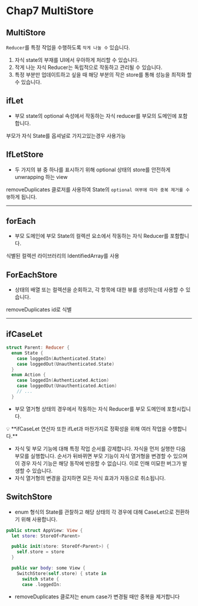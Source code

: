 # Chap7 MultiStore

## MultiStore

`Reducer`를 특정 작업을 수행하도록 `작게 나눌 수` 있습니다.

1. 자식 state의 부재를 UI에서 우아하게 처리할 수 있습니다.
2. 작게 나눈 자식 Reducer는 독립적으로 작동하고 관리될 수 있습니다.
3. 특정 부분만 업데이트하고 싶을 때 해당 부분의 작은 store를 통해 성능을 최적화 할 수 있습니다.
    
    

## ifLet

- 부모 state의 optional 속성에서 작동하는 자식 reducer를 부모의 도메인에 포함합니다.

부모가 자식 State를 옵셔널로 가지고있는경우 사용가능

## IfLetStore

- 두 가지의 뷰 중 하나를 표시하기 위해 optional 상태의 store를 안전하게 unwrapping 하는 view

removeDuplicates 클로저를 사용하여 State의 `optional 여부에 따라 중복 제거를 수행`하게 됩니다.

---

## forEach

- 부모 도메인에 부모 State의 컬렉션 요소에서 작동하는 자식 Reducer를 포함합니다.

식별된 컬렉션 라이브러리의 IdentifiedArray를 사용

## ForEachStore

- 상태의 배열 또는 컬렉션을 순회하고, 각 항목에 대한 뷰를 생성하는데 사용할 수 있습니다.

removeDuplicates id로 식별

---

## ifCaseLet

```swift
struct Parent: Reducer {
  enum State {
    case loggedIn(Authenticated.State)
    case loggedOut(Unauthenticated.State)
  }
  enum Action {
    case loggedIn(Authenticated.Action)
    case loggedOut(Unauthenticated.Action)
    // ...
  }
```

- 부모 열거형 상태의 경우에서 작동하는 자식 Reducer를 부모 도메인에 포함시킵니다.

<aside>
💡 **ifCaseLet 연산자 또한 ifLet과 마찬가지로 정확성을 위해 여러 작업을 수행합니다.**

- 자식 및 부모 기능에 대해 특정 작업 순서를 강제합니다. 자식을 먼저 실행한 다음 부모를 실행합니다. 순서가 뒤바뀌면 부모 기능이 자식 열거형을 변경할 수 있으며 이 경우 자식 기능은 해당 동작에 반응할 수 없습니다. 이로 인해 미묘한 버그가 발생할 수 있습니다.
- 자식 열거형의 변경을 감지하면 모든 자식 효과가 자동으로 취소됩니다.
</aside>

## SwitchStore

- enum 형식의 State를 관찰하고 해당 상태의 각 경우에 대해 CaseLet으로 전환하기 위해 사용합니다.

```swift
public struct AppView: View {
  let store: StoreOf<Parent>

  public init(store: StoreOf<Parent>) {
    self.store = store
  }

  public var body: some View {
    SwitchStore(self.store) { state in
      switch state {
      case .loggedIn:
```

- removeDuplicates 클로저는 enum case가 변경될 때만 중복을 제거합니다
